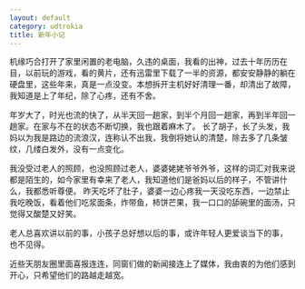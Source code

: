 ```yaml
---
layout: default
category: udtrokia
title: 新年小记
---
```


机缘巧合打开了家里闲置的老电脑，久违的桌面，我看的出神，过去十年历历在目，以前玩的游戏，看的黄片，还有迅雷里下载了一半的资源，都安安静静的躺在硬盘里，这些年来，真是一点没变。本想拆开主机好好清理一番，却清出了故障，我知道是上了年纪，除了心疼，还有不舍。

年岁大了，时光也流的快了，从半天回一趟家，到半个月回一趟家，再到半年回一趟家。在家与不在的状态不断切换，我也跟着麻木了。
长了胡子，长了头发，我妈以为我是路边的流浪汉，连称认不出我，我倒将她认的清楚，除去多了几条皱纹，几缕白发外，没有一点变化。

我没受过老人的照顾，也没照顾过老人，婆婆姥姥爷爷外爷，这样的词汇对我来说都是陌生的，如今家里有幸来了老人，我知道他们是爸妈以后的样子，不管讲什么，我都悉听尊便。
昨天吃坏了肚子，婆婆一边心疼我一天没吃东西，一边禁止我吃晚饭，看着他们吃浆面条，炸带鱼，柿饼芒果，我一口口的舔碗里的面汤，只觉得又酸楚又好笑。

老人总喜欢讲以前的事，小孩子总好想以后的事，或许年轻人更爱谈当下的事，
也不见得。

近些天朋友圈里面喜报连连，同窗们做的新闻接连上了媒体，我由衷的为他们感到开心，只希望他们的路越走越宽。
